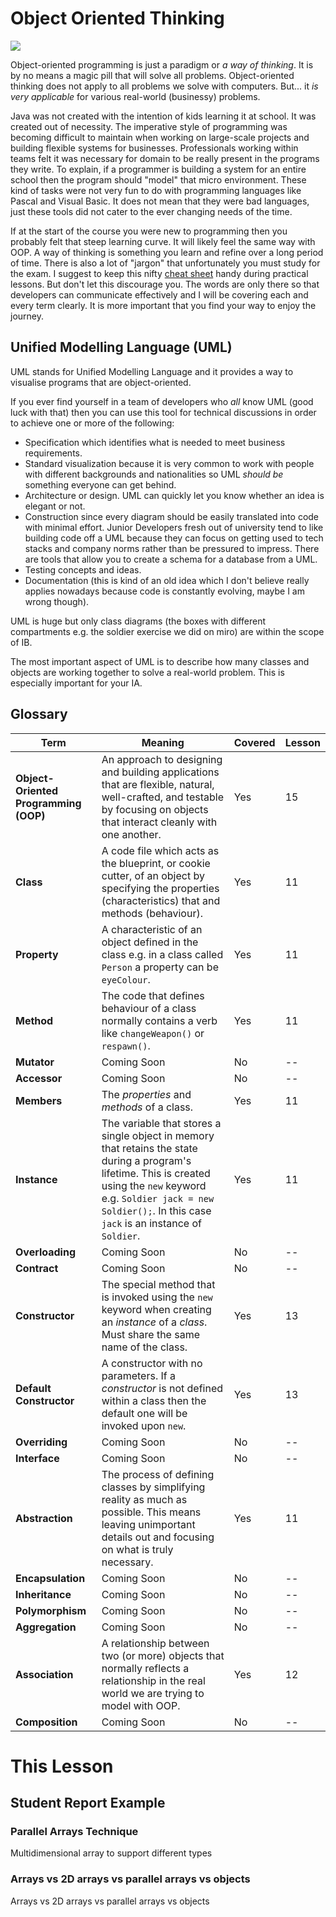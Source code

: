 # Object Oriented Thinking

<img src="https://miro.medium.com/max/800/1*_uqsddZ9YiOruN_Op6WN_g.png"/>

Object-oriented programming is just a paradigm or *a way of thinking*. It is by no means a magic pill that will solve all problems. Object-oriented thinking does not apply to all problems we solve with computers. But... it *is very applicable* for various real-world (businessy) problems.

Java was not created with the intention of kids learning it at school. It was created out of necessity. The imperative style of programming was becoming difficult to maintain when working on large-scale projects and building flexible systems for businesses. Professionals working within teams felt it was necessary for domain to be really present in the programs they write. To explain, if a programmer is building a system for an entire school then the program should "model" that micro environment. These kind of tasks were not very fun to do with programming languages like Pascal and Visual Basic. It does not mean that they were bad languages, just these tools did not cater to the ever changing needs of the time.

If at the start of the course you were new to programming then you probably felt that steep learning curve. It will likely feel the same way with OOP. A way of thinking is something you learn and refine over a long period of time. There is also a lot of "jargon" that unfortunately you must study for the exam. I suggest to keep this nifty <a href="https://www.edureka.co/blog/cheatsheets/java-oop-cheat-sheet/" target="_blank">cheat sheet</a> handy during practical lessons. But don't let this discourage you. The words are only there so that developers can communicate effectively and I will be covering each and every term clearly. It is more important that you find your way to enjoy the journey.

## Unified Modelling Language (UML)

UML stands for Unified Modelling Language and it provides a way to visualise programs that are object-oriented. 

If you ever find yourself in a team of developers who *all* know UML (good luck with that) then you can use this tool for technical discussions in order to achieve one or more of the following:

- Specification which identifies what is needed to meet business requirements.
- Standard visualization because it is very common to work with people with different backgrounds and nationalities so UML *should be* something everyone can get behind.
- Architecture or design. UML can quickly let you know whether an idea is elegant or not.
- Construction since every diagram should be easily translated into code with minimal effort. Junior Developers fresh out of university tend to like building code off a UML because they can focus on getting used to tech stacks and company norms rather than be pressured to impress. There are tools that allow you to create a schema for a database from a UML.
- Testing concepts and ideas.
- Documentation (this is kind of an old idea which I don't believe really applies nowadays because code is constantly evolving, maybe I am wrong though).  

UML is huge but only class diagrams (the boxes with different compartments e.g. the soldier exercise we did on miro) are within the scope of IB.

The most important aspect of UML is to describe how many classes and objects are working together to solve a real-world problem. This is especially important for your IA. 

## Glossary

| **Term** | Meaning | Covered | Lesson |
|---|---|---|---|
| **Object-Oriented Programming (OOP)** | An approach to designing and building applications that are flexible, natural, well-crafted, and testable by focusing on objects that interact cleanly with one another. | Yes | 15 |
| **Class** | A code file which acts as the blueprint, or cookie cutter, of an object by specifying the properties (characteristics) that and methods (behaviour). | Yes | 11 |
| **Property** | A characteristic of an object defined in the class e.g. in a class called `Person` a property can be `eyeColour`. | Yes | 11 |
| **Method** | The code that defines behaviour of a class normally contains a verb like `changeWeapon()` or `respawn()`. | Yes | 11 |
| **Mutator** | Coming Soon | No | -- |
| **Accessor** | Coming Soon | No | -- |
| **Members** | The *properties* and *methods* of a class. | Yes | 11 |
| **Instance** | The variable that stores a single object in memory that retains the state during a program's lifetime. This is created using the `new` keyword e.g. `Soldier jack = new Soldier();`. In this case `jack` is an instance of `Soldier`. | Yes | 11  |
| **Overloading** | Coming Soon | No | -- |
| **Contract** | Coming Soon | No | -- |
| **Constructor** | The special method that is invoked using the `new` keyword when creating an *instance* of a *class*. Must share the same name of the class. | Yes | 13 |
| **Default Constructor** | A constructor with no parameters. If a *constructor* is not defined within a class then the default one will be invoked upon `new`. | Yes | 13 |
| **Overriding** | Coming Soon | No | -- |
| **Interface** | Coming Soon | No | -- |
| **Abstraction** | The process of defining classes by simplifying reality as much as possible. This means leaving unimportant details out and focusing on what is truly necessary. | Yes | 11 |
| **Encapsulation** | Coming Soon | No | -- |
| **Inheritance** | Coming Soon | No | -- |
| **Polymorphism** | Coming Soon | No | -- |
| **Aggregation** | Coming Soon | No | -- |
| **Association** | A relationship between two (or more) objects that normally reflects a relationship in the real world we are trying to model with OOP. | Yes | 12 |
| **Composition** | Coming Soon | No  | -- |

# This Lesson

## Student Report Example

### Parallel Arrays Technique 

Multidimensional array to support different types

### Arrays vs 2D arrays vs parallel arrays vs objects

Arrays vs 2D arrays vs parallel arrays vs objects